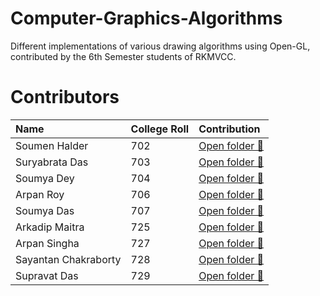 # Computer-Graphics-Algorithms
Different implementations of various drawing algorithms using Open-GL, contributed by the 6th Semester students of RKMVCC.

# Contributors
|Name|College Roll|Contribution|
| :--- | :--- | :--- |
|Soumen Halder|702|[Open folder 📂](https://github.com/CS-dept-Vivekananda-Centenary-College/Computer-Graphics-Algorithms/tree/main/Soumen-Halder%5B702%5D)|
|Suryabrata Das|703|[Open folder 📂](https://github.com/CS-dept-Vivekananda-Centenary-College/Computer-Graphics-Algorithms/tree/main/Suryabrata_Das-703)|
|Soumya Dey|704|[Open folder 📂](https://github.com/CS-dept-Vivekananda-Centenary-College/Computer-Graphics-Algorithms/tree/main/Soumya-DEY%5B704%5D)|
|Arpan Roy|706|[Open folder 📂](https://github.com/CS-dept-Vivekananda-Centenary-College/Computer-Graphics-Algorithms/tree/main/Arpan%20Roy%20(706))|
|Soumya Das|707|[Open folder 📂](https://github.com/CS-dept-Vivekananda-Centenary-College/Computer-Graphics-Algorithms/tree/main/Soumya-Das-%5B707%5D)|
|Arkadip Maitra|725|[Open folder 📂](https://github.com/CS-dept-Vivekananda-Centenary-College/Computer-Graphics-Algorithms/tree/main/Arkadip-Maitra%5B725%5D)|
|Arpan Singha|727|[Open folder 📂](https://github.com/CS-dept-Vivekananda-Centenary-College/Computer-Graphics-Algorithms/tree/main/Arpan%20Singha%20727)
|Sayantan Chakraborty|728|[Open folder 📂](https://github.com/CS-dept-Vivekananda-Centenary-College/Computer-Graphics-Algorithms/tree/main/Sayantan(728))
|Supravat Das|729|[Open folder 📂](https://github.com/CS-dept-Vivekananda-Centenary-College/Computer-Graphics-Algorithms/tree/main/Supravat-Das%5B729%5D)
